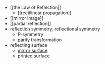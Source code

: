 - [[the Law of Reflection]]
    - [[rectilinear propagation]]
- [[mirror image]]
- [[partial reflection]]
- reflection symmetry; reflectional symmetry
    - P-symmetry
    - parity transformation
- reflecting surface
    - [mirror surface](https://workflowy.com/#/e0ae07aa53f0)
    - printed surface
